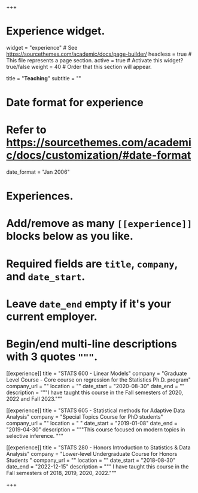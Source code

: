 +++
# Experience widget.
widget = "experience"  # See https://sourcethemes.com/academic/docs/page-builder/
headless = true  # This file represents a page section.
active = true  # Activate this widget? true/false
weight = 40  # Order that this section will appear.

title = "**Teaching**"
subtitle = ""

# Date format for experience
#   Refer to https://sourcethemes.com/academic/docs/customization/#date-format
date_format = "Jan 2006"

# Experiences.
#   Add/remove as many `[[experience]]` blocks below as you like.
#   Required fields are `title`, `company`, and `date_start`.
#   Leave `date_end` empty if it's your current employer.
#   Begin/end multi-line descriptions with 3 quotes `"""`.
[[experience]]
  title = "STATS 600 - Linear Models"
  company = "Graduate Level Course - Core course on regression for the Statistics Ph.D. program"
  company_url = ""
  location = ""
  date_start = "2020-08-30"
  date_end = ""
  description = """I have taught this course in the Fall semesters of 2020, 2022 and Fall 2023."""

[[experience]]
  title = "STATS 605 - Statistical methods for Adaptive Data Analysis"
  company = "Special Topics Course for PhD students"
  company_url = ""
  location = " "
  date_start = "2019-01-08"
  date_end = "2019-04-30"
  description = """This course focused on modern topics in selective inference. """

[[experience]]
  title = "STATS 280 - Honors Introduction to Statistics & Data Analysis"
  company = "Lower-level Undergraduate Course for Honors Students "
  company_url = ""
  location = ""
  date_start = "2018-08-30"
  date_end = "2022-12-15"
  description = """ I have taught this course in the Fall semesters of 2018, 2019, 2020, 2022."""

+++
